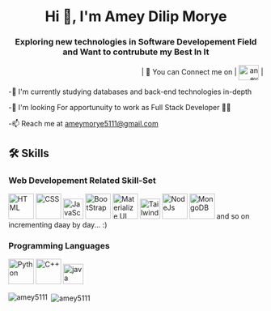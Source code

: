 <h1 align="center"> Hi 👋, I'm Amey Dilip Morye</h1>
<h3 align="center"> Exploring new technologies in Software Developement Field and Want to contrubute my Best In It </h3>
<p align="right">
   | 🔗 You can Connect me on | 
  <a href="https://www.linkedin.com/in/amey-morye-983429217/" target="blank"><img align="center" src="https://raw.githubusercontent.com/rahuldkjain/github-profile-readme-generator/master/src/images/icons/Social/linked-in-alt.svg" alt="aney morye" height="30" width="40" /></a> | 
</p>

-🧠 I'm currently studying databases and back-end technologies in-depth

-🤝  I'm looking For apportunuity to work as Full Stack Developer 👨‍💻

-📫 Reach me at <a href="ameymorye5111@gmail.com ">ameymorye5111@gmail.com </a>
<h2> 🛠 Skills </h2>
<h3>Web Developement Related Skill-Set</h3>
<div>
  <img height="50" width="50" src="https://user-images.githubusercontent.com/25181517/192158954-f88b5814-d510-4564-b285-dff7d6400dad.png" alt="HTML"></img> 
  <img height="50" width="50" src = "https://user-images.githubusercontent.com/25181517/183898674-75a4a1b1-f960-4ea9-abcb-637170a00a75.png" alt="CSS"></img> 
  <img height="40" width="40" src = "https://user-images.githubusercontent.com/25181517/117447155-6a868a00-af3d-11eb-9cfe-245df15c9f3f.png" alt="JavaScript"></img>
  <img height="50" width="50" src="https://user-images.githubusercontent.com/25181517/183898054-b3d693d4-dafb-4808-a509-bab54cf5de34.png" alt="BootStrap"></img> 
  <img height="50" width="50" src = "https://user-images.githubusercontent.com/25181517/189716630-fe6c084c-6c66-43af-aa49-64c8aea4a5c2.png" alt="Materialize UI"></img> 
  <img height="40" width="40" src = "https://user-images.githubusercontent.com/25181517/183897015-94a058a6-b86e-4e42-a37f-bf92061753e5.png" alt="TailwindCSS"></img>
  <img height="50" width="50" src="https://user-images.githubusercontent.com/25181517/183568594-85e280a7-0d7e-4d1a-9028-c8c2209e073c.png" alt="NodeJs"></img> 
  <img height="50" width="50" src = "https://user-images.githubusercontent.com/25181517/182884177-d48a8579-2cd0-447a-b9a6-ffc7cb02560e.png" alt="MongoDB"> and so on incrementing daay by day... :)
  <h3>Programming Languages</h3>
  <img height="50" width="50" src="https://user-images.githubusercontent.com/25181517/183423507-c056a6f9-1ba8-4312-a350-19bcbc5a8697.png"alt="Python"></img> 
  <img height="50" width="50" src = "https://user-images.githubusercontent.com/25181517/192106070-46255bcf-65e6-4c6b-a296-bf8d0d8fb2a7.png" alt="C++"></img> 
  <img height="40" width="40" src = "https://user-images.githubusercontent.com/25181517/117201156-9a724800-adec-11eb-9a9d-3cd0f67da4bc.png" alt="java"></img>
</div>

<p><img align="left" src="https://github-readme-stats.vercel.app/api/top-langs?username=amey5111&show_icons=true&locale=en&layout=compact" alt="amey5111" /></p>

<p>&nbsp;<img align="center" src="https://github-readme-stats.vercel.app/api?username=amey5111&show_icons=true&locale=en&layout=compact" alt="amey5111" /></p>
